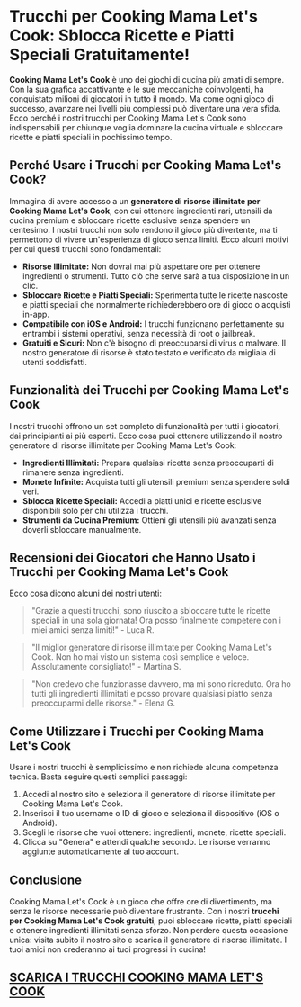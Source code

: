 <h1>Trucchi per Cooking Mama Let's Cook: Sblocca Ricette e Piatti Speciali Gratuitamente!</h1>

<p><strong>Cooking Mama Let's Cook</strong> è uno dei giochi di cucina più amati di sempre. Con la sua grafica accattivante e le sue meccaniche coinvolgenti, ha conquistato milioni di giocatori in tutto il mondo. Ma come ogni gioco di successo, avanzare nei livelli più complessi può diventare una vera sfida. Ecco perché i nostri trucchi per Cooking Mama Let's Cook sono indispensabili per chiunque voglia dominare la cucina virtuale e sbloccare ricette e piatti speciali in pochissimo tempo.</p>

<h2>Perché Usare i Trucchi per Cooking Mama Let's Cook?</h2>

<p>Immagina di avere accesso a un <strong>generatore di risorse illimitate per Cooking Mama Let's Cook</strong>, con cui ottenere ingredienti rari, utensili da cucina premium e sbloccare ricette esclusive senza spendere un centesimo. I nostri trucchi non solo rendono il gioco più divertente, ma ti permettono di vivere un'esperienza di gioco senza limiti. Ecco alcuni motivi per cui questi trucchi sono fondamentali:</p>

<ul>
  <li><strong>Risorse Illimitate:</strong> Non dovrai mai più aspettare ore per ottenere ingredienti o strumenti. Tutto ciò che serve sarà a tua disposizione in un clic.</li>
  <li><strong>Sbloccare Ricette e Piatti Speciali:</strong> Sperimenta tutte le ricette nascoste e piatti speciali che normalmente richiederebbero ore di gioco o acquisti in-app.</li>
  <li><strong>Compatibile con iOS e Android:</strong> I trucchi funzionano perfettamente su entrambi i sistemi operativi, senza necessità di root o jailbreak.</li>
  <li><strong>Gratuiti e Sicuri:</strong> Non c'è bisogno di preoccuparsi di virus o malware. Il nostro generatore di risorse è stato testato e verificato da migliaia di utenti soddisfatti.</li>
</ul>

<h2>Funzionalità dei Trucchi per Cooking Mama Let's Cook</h2>

<p>I nostri trucchi offrono un set completo di funzionalità per tutti i giocatori, dai principianti ai più esperti. Ecco cosa puoi ottenere utilizzando il nostro generatore di risorse illimitate per Cooking Mama Let's Cook:</p>

<ul>
  <li><strong>Ingredienti Illimitati:</strong> Prepara qualsiasi ricetta senza preoccuparti di rimanere senza ingredienti.</li>
  <li><strong>Monete Infinite:</strong> Acquista tutti gli utensili premium senza spendere soldi veri.</li>
  <li><strong>Sblocca Ricette Speciali:</strong> Accedi a piatti unici e ricette esclusive disponibili solo per chi utilizza i trucchi.</li>
  <li><strong>Strumenti da Cucina Premium:</strong> Ottieni gli utensili più avanzati senza doverli sbloccare manualmente.</li>
</ul>

<h2>Recensioni dei Giocatori che Hanno Usato i Trucchi per Cooking Mama Let's Cook</h2>

<p>Ecco cosa dicono alcuni dei nostri utenti:</p>

<blockquote>
  <p>"Grazie a questi trucchi, sono riuscito a sbloccare tutte le ricette speciali in una sola giornata! Ora posso finalmente competere con i miei amici senza limiti!" - Luca R.</p>
</blockquote>

<blockquote>
  <p>"Il miglior generatore di risorse illimitate per Cooking Mama Let's Cook. Non ho mai visto un sistema così semplice e veloce. Assolutamente consigliato!" - Martina S.</p>
</blockquote>

<blockquote>
  <p>"Non credevo che funzionasse davvero, ma mi sono ricreduto. Ora ho tutti gli ingredienti illimitati e posso provare qualsiasi piatto senza preoccuparmi delle risorse." - Elena G.</p>
</blockquote>

<h2>Come Utilizzare i Trucchi per Cooking Mama Let's Cook</h2>

<p>Usare i nostri trucchi è semplicissimo e non richiede alcuna competenza tecnica. Basta seguire questi semplici passaggi:</p>

<ol>
  <li>Accedi al nostro sito e seleziona il generatore di risorse illimitate per Cooking Mama Let's Cook.</li>
  <li>Inserisci il tuo username o ID di gioco e seleziona il dispositivo (iOS o Android).</li>
  <li>Scegli le risorse che vuoi ottenere: ingredienti, monete, ricette speciali.</li>
  <li>Clicca su "Genera" e attendi qualche secondo. Le risorse verranno aggiunte automaticamente al tuo account.</li>
</ol>

<h2>Conclusione</h2>

<p>Cooking Mama Let's Cook è un gioco che offre ore di divertimento, ma senza le risorse necessarie può diventare frustrante. Con i nostri <strong>trucchi per Cooking Mama Let's Cook gratuiti</strong>, puoi sbloccare ricette, piatti speciali e ottenere ingredienti illimitati senza sforzo. Non perdere questa occasione unica: visita subito il nostro sito e scarica il generatore di risorse illimitate. I tuoi amici non crederanno ai tuoi progressi in cucina!</p>

## [SCARICA I TRUCCHI COOKING MAMA LET'S COOK](https://scaricasubitoveloceitagratis.click/scaricadownload.html)
